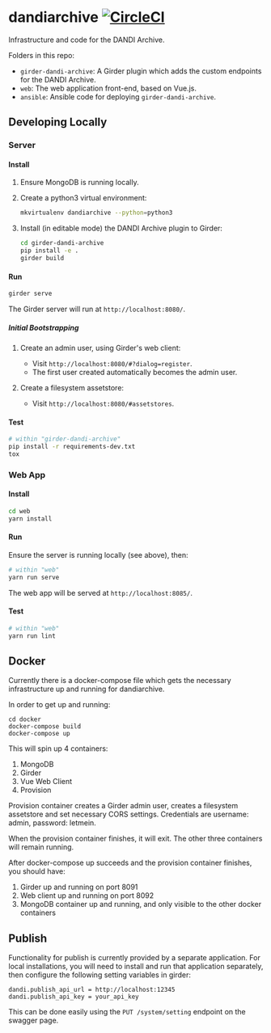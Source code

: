 # dandiarchive [![CircleCI](https://circleci.com/gh/dandi/dandiarchive/tree/master.svg?style=svg)](https://circleci.com/gh/dandi/dandiarchive/tree/master)
Infrastructure and code for the DANDI Archive.

Folders in this repo:

- `girder-dandi-archive`: A Girder plugin which adds the custom endpoints for the DANDI Archive.
- `web`: The web application front-end, based on Vue.js.
- `ansible`: Ansible code for deploying `girder-dandi-archive`.

## Developing Locally

### Server

#### Install
1. Ensure MongoDB is running locally.

2. Create a python3 virtual environment:
    ```bash
    mkvirtualenv dandiarchive --python=python3
    ```

3. Install (in editable mode) the DANDI Archive plugin to Girder:
    ```bash
    cd girder-dandi-archive
    pip install -e .
    girder build
    ```

#### Run
```bash
girder serve
```

The Girder server will run at `http://localhost:8080/`.

##### Initial Bootstrapping

1. Create an admin user, using Girder's web client:
    * Visit `http://localhost:8080/#?dialog=register`.
    * The first user created automatically becomes the admin user.

2. Create a filesystem assetstore:
    * Visit `http://localhost:8080/#assetstores`.

#### Test
```bash
# within "girder-dandi-archive"
pip install -r requirements-dev.txt
tox
```

### Web App

#### Install
```bash
cd web
yarn install
```

#### Run
Ensure the server is running locally (see above), then:
```bash
# within "web"
yarn run serve
```

The web app will be served at `http://localhost:8085/`.

#### Test
```bash
# within "web"
yarn run lint
```

## Docker

Currently there is a docker-compose file which gets the necessary infrastructure up and running for dandiarchive.

In order to get up and running:

```
cd docker
docker-compose build
docker-compose up
```

This will spin up 4 containers:

1) MongoDB
2) Girder
3) Vue Web Client
4) Provision

Provision container creates a Girder admin user, creates a filesystem assetstore and set necessary CORS settings.
Credentials are username: admin, password: letmein.

When the provision container finishes, it will exit. The other three containers will remain running.

After docker-compose up succeeds and the provision container finishes, you should have:

1) Girder up and running on port 8091
2) Web client up and running on port 8092
3) MongoDB container up and running, and only visible to the other docker containers

## Publish

Functionality for publish is currently provided by a separate application. For local installations, you will need to install and run that application separately, then configure the following setting variables in girder:

```
dandi.publish_api_url = http://localhost:12345
dandi.publish_api_key = your_api_key
```

This can be done easily using the `PUT /system/setting` endpoint on the swagger page.
